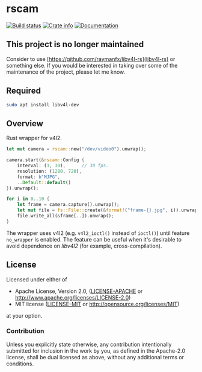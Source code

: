 # rscam

[![Build status](https://travis-ci.org/loyd/rscam.svg)](https://travis-ci.org/loyd/rscam)
[![Crate info](https://img.shields.io/crates/v/rscam.svg)](https://crates.io/crates/rscam)
[![Documentation](https://docs.rs/rscam/badge.svg)](https://docs.rs/rscam)

## This project is no longer maintained
Consider to use [https://github.com/raymanfx/libv4l-rs](libv4l-rs) or something else.
If you would be interested in taking over some of the maintenance of the project, please let me know.

## Required

```bash
sudo apt install libv4l-dev
```

## Overview

Rust wrapper for v4l2.

```rust
let mut camera = rscam::new("/dev/video0").unwrap();

camera.start(&rscam::Config {
    interval: (1, 30),      // 30 fps.
    resolution: (1280, 720),
    format: b"MJPG",
    ..Default::default()
}).unwrap();

for i in 0..10 {
    let frame = camera.capture().unwrap();
    let mut file = fs::File::create(&format!("frame-{}.jpg", i)).unwrap();
    file.write_all(&frame[..]).unwrap();
}
```

The wrapper uses v4l2 (e.g. `v4l2_ioctl()` instead of `ioctl()`) until feature `no_wrapper` is enabled. The feature can be useful when it's desirable to avoid dependence on *libv4l2* (for example, cross-compilation).

## License

Licensed under either of

* Apache License, Version 2.0, ([LICENSE-APACHE](LICENSE-APACHE) or http://www.apache.org/licenses/LICENSE-2.0)
* MIT license ([LICENSE-MIT](LICENSE-MIT) or http://opensource.org/licenses/MIT)

at your option.

### Contribution

Unless you explicitly state otherwise, any contribution intentionally submitted for inclusion in the work by you, as defined in the Apache-2.0 license, shall be dual licensed as above, without any additional terms or conditions.
